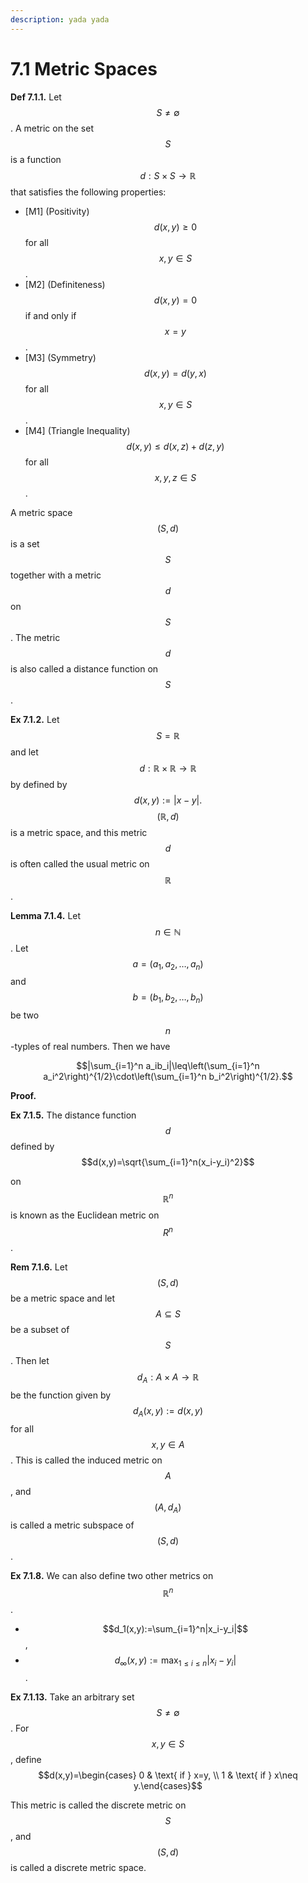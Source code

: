 ```yaml
---
description: yada yada
---
```


# 7.1 Metric Spaces

**Def 7.1.1.** Let $$S\neq\emptyset$$. A metric on the set $$S$$ is a function $$d:S\times S\to\mathbb{R}$$ that satisfies the following properties:
- \[M1\] (Positivity) $$d(x,y)\geq0$$ for all $$x,y\in S$$.
- \[M2\] (Definiteness) $$d(x,y)=0$$ if and only if $$x=y$$.
- \[M3\] (Symmetry) $$d(x,y)=d(y,x)$$ for all $$x,y\in S$$.
- \[M4\] (Triangle Inequality) $$d(x,y)\leq d(x,z)+d(z,y)$$ for all $$x,y,z\in S$$.

A metric space $$(S, d)$$ is a set $$S$$ together with a metric $$d$$ on $$S$$. The metric $$d$$ is also called a distance function on $$S$$.

**Ex 7.1.2.** Let $$S=\mathbb{R}$$ and let $$d:\mathbb{R}\times\mathbb{R}\to\mathbb{R}$$ by defined by
$$d(x,y):=|x-y|.$$
$$(\mathbb{R}, d)$$ is a metric space, and this metric $$d$$ is often called the usual metric on $$\mathbb{R}$$.

**Lemma 7.1.4.** Let $$n\in\mathbb{N}$$. Let $$a=(a_1,a_2,\ldots,a_n)$$ and $$b=(b_1,b_2,\ldots,b_n)$$ be two $$n$$-typles of real numbers. Then we have

$$|\sum_{i=1}^n a_ib_i|\leq\left(\sum_{i=1}^n a_i^2\right)^{1/2}\cdot\left(\sum_{i=1}^n b_i^2\right)^{1/2}.$$

**Proof.**

**Ex 7.1.5.** The distance function $$d$$ defined by
$$d(x,y)=\sqrt{\sum_{i=1}^n(x_i-y_i)^2}$$

on $$\mathbb{R}^n$$ is known as the Euclidean metric on $$R^n$$.

**Rem 7.1.6.** Let $$(S, d)$$ be a metric space and let $$A\subseteq S$$ be a subset of $$S$$. Then let $$d_A:A\times A\to \mathbb{R}$$ be the function given by
$$d_A(x,y):=d(x,y)$$
for all $$x,y\in A$$. This is called the induced metric on $$A$$, and $$(A, d_A)$$ is called a metric subspace of $$(S, d)$$.

**Ex 7.1.8.** We can also define two other metrics on $$\mathbb{R}^n$$.
- $$d_1(x,y):=\sum_{i=1}^n|x_i-y_i|$$,
- $$d_\infty(x,y):=\max_{1\leq i\leq n}|x_i-y_i|$$.

**Ex 7.1.13.** Take an arbitrary set $$S\neq\emptyset$$. For $$x,y\in S$$, define
$$d(x,y)=\begin{cases} 0 & \text{ if } x=y, \\ 1 & \text{ if } x\neq y.\end{cases}$$

This metric is called the discrete metric on $$S$$, and $$(S, d)$$ is called a discrete metric space.